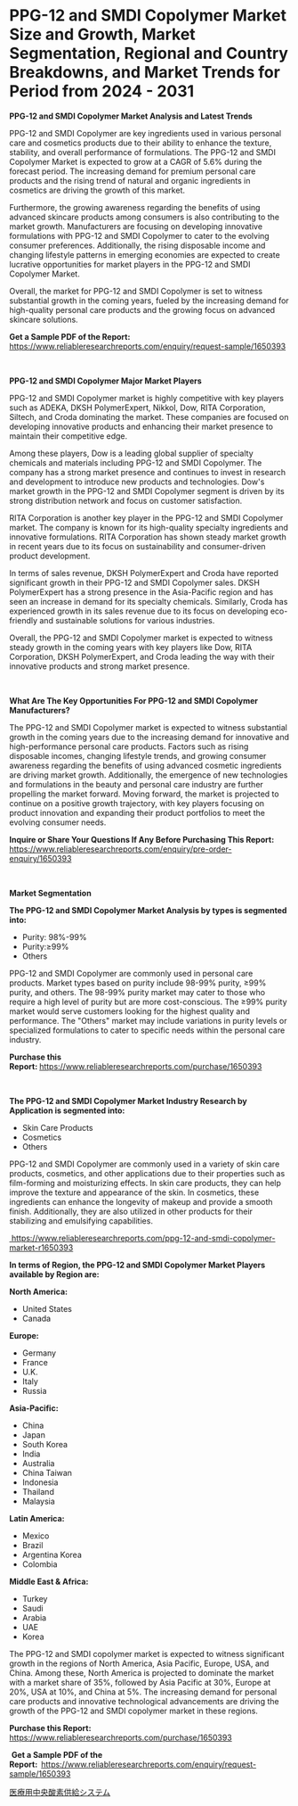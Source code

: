 <p><h1>PPG-12 and SMDI Copolymer Market Size and Growth, Market Segmentation, Regional and Country Breakdowns, and Market Trends for Period from 2024 -  2031</h1></p><p><strong>PPG-12 and SMDI Copolymer Market Analysis and Latest Trends</strong></p>
<p><p>PPG-12 and SMDI Copolymer are key ingredients used in various personal care and cosmetics products due to their ability to enhance the texture, stability, and overall performance of formulations. The PPG-12 and SMDI Copolymer Market is expected to grow at a CAGR of 5.6% during the forecast period. The increasing demand for premium personal care products and the rising trend of natural and organic ingredients in cosmetics are driving the growth of this market. </p><p>Furthermore, the growing awareness regarding the benefits of using advanced skincare products among consumers is also contributing to the market growth. Manufacturers are focusing on developing innovative formulations with PPG-12 and SMDI Copolymer to cater to the evolving consumer preferences. Additionally, the rising disposable income and changing lifestyle patterns in emerging economies are expected to create lucrative opportunities for market players in the PPG-12 and SMDI Copolymer Market.</p><p>Overall, the market for PPG-12 and SMDI Copolymer is set to witness substantial growth in the coming years, fueled by the increasing demand for high-quality personal care products and the growing focus on advanced skincare solutions.</p></p>
<p><strong>Get a Sample PDF of the Report:&nbsp;</strong> <a href="https://www.reliableresearchreports.com/enquiry/request-sample/1650393">https://www.reliableresearchreports.com/enquiry/request-sample/1650393</a></p>
<p>&nbsp;</p>
<p><strong>PPG-12 and SMDI Copolymer Major Market Players</strong></p>
<p><p>PPG-12 and SMDI Copolymer market is highly competitive with key players such as ADEKA, DKSH PolymerExpert, Nikkol, Dow, RITA Corporation, Siltech, and Croda dominating the market. These companies are focused on developing innovative products and enhancing their market presence to maintain their competitive edge.</p><p>Among these players, Dow is a leading global supplier of specialty chemicals and materials including PPG-12 and SMDI Copolymer. The company has a strong market presence and continues to invest in research and development to introduce new products and technologies. Dow's market growth in the PPG-12 and SMDI Copolymer segment is driven by its strong distribution network and focus on customer satisfaction.</p><p>RITA Corporation is another key player in the PPG-12 and SMDI Copolymer market. The company is known for its high-quality specialty ingredients and innovative formulations. RITA Corporation has shown steady market growth in recent years due to its focus on sustainability and consumer-driven product development.</p><p>In terms of sales revenue, DKSH PolymerExpert and Croda have reported significant growth in their PPG-12 and SMDI Copolymer sales. DKSH PolymerExpert has a strong presence in the Asia-Pacific region and has seen an increase in demand for its specialty chemicals. Similarly, Croda has experienced growth in its sales revenue due to its focus on developing eco-friendly and sustainable solutions for various industries.</p><p>Overall, the PPG-12 and SMDI Copolymer market is expected to witness steady growth in the coming years with key players like Dow, RITA Corporation, DKSH PolymerExpert, and Croda leading the way with their innovative products and strong market presence.</p></p>
<p>&nbsp;</p>
<p><strong>What Are The Key Opportunities For PPG-12 and SMDI Copolymer Manufacturers?</strong></p>
<p><p>The PPG-12 and SMDI Copolymer market is expected to witness substantial growth in the coming years due to the increasing demand for innovative and high-performance personal care products. Factors such as rising disposable incomes, changing lifestyle trends, and growing consumer awareness regarding the benefits of using advanced cosmetic ingredients are driving market growth. Additionally, the emergence of new technologies and formulations in the beauty and personal care industry are further propelling the market forward. Moving forward, the market is projected to continue on a positive growth trajectory, with key players focusing on product innovation and expanding their product portfolios to meet the evolving consumer needs.</p></p>
<p><strong>Inquire or Share Your Questions If Any Before Purchasing This Report:</strong> <a href="https://www.reliableresearchreports.com/enquiry/pre-order-enquiry/1650393">https://www.reliableresearchreports.com/enquiry/pre-order-enquiry/1650393</a></p>
<p>&nbsp;</p>
<p><strong>Market Segmentation</strong></p>
<p><strong>The PPG-12 and SMDI Copolymer Market Analysis by types is segmented into:</strong></p>
<p><ul><li>Purity: 98%-99%</li><li>Purity:≥99%</li><li>Others</li></ul></p>
<p><p>PPG-12 and SMDI Copolymer are commonly used in personal care products. Market types based on purity include 98-99% purity, ≥99% purity, and others. The 98-99% purity market may cater to those who require a high level of purity but are more cost-conscious. The ≥99% purity market would serve customers looking for the highest quality and performance. The "Others" market may include variations in purity levels or specialized formulations to cater to specific needs within the personal care industry.</p></p>
<p><strong>Purchase this Report:&nbsp;</strong><a href="https://www.reliableresearchreports.com/purchase/1650393">https://www.reliableresearchreports.com/purchase/1650393</a></p>
<p>&nbsp;</p>
<p><strong>The PPG-12 and SMDI Copolymer Market Industry Research by Application is segmented into:</strong></p>
<p><ul><li>Skin Care Products</li><li>Cosmetics</li><li>Others</li></ul></p>
<p><p>PPG-12 and SMDI Copolymer are commonly used in a variety of skin care products, cosmetics, and other applications due to their properties such as film-forming and moisturizing effects. In skin care products, they can help improve the texture and appearance of the skin. In cosmetics, these ingredients can enhance the longevity of makeup and provide a smooth finish. Additionally, they are also utilized in other products for their stabilizing and emulsifying capabilities.</p></p>
<p><a href="https://www.reliableresearchreports.com/ppg-12-and-smdi-copolymer-market-r1650393">&nbsp;https://www.reliableresearchreports.com/ppg-12-and-smdi-copolymer-market-r1650393</a></p>
<p><strong>In terms of Region, the PPG-12 and SMDI Copolymer Market Players available by Region are:</strong></p>
<p>
    <p> <strong> North America: </strong>
        <ul>
            <li>United States</li>
            <li>Canada</li>
        </ul>
        </p> 
    <p> <strong> Europe: </strong>
        <ul>
            <li>Germany</li>
            <li>France</li>
            <li>U.K.</li>
            <li>Italy</li>
            <li>Russia</li>
        </ul>
        </p> 
    <p> <strong> Asia-Pacific: </strong>
        <ul>
            <li>China</li>
            <li>Japan</li>
            <li>South Korea</li>
            <li>India</li>
            <li>Australia</li>
            <li>China Taiwan</li>
            <li>Indonesia</li>
            <li>Thailand</li>
            <li>Malaysia</li>
        </ul>
        </p> 
    <p> <strong> Latin America: </strong>
        <ul>
            <li>Mexico</li>
            <li>Brazil</li>
            <li>Argentina Korea</li>
            <li>Colombia</li>
        </ul>
        </p> 
    <p> <strong> Middle East & Africa: </strong>
        <ul>
            <li>Turkey</li>
            <li>Saudi</li>
            <li>Arabia</li>
            <li>UAE</li>
            <li>Korea</li>
        </ul>
    </p>
    </p>
<p><p>The PPG-12 and SMDI copolymer market is expected to witness significant growth in the regions of North America, Asia Pacific, Europe, USA, and China. Among these, North America is projected to dominate the market with a market share of 35%, followed by Asia Pacific at 30%, Europe at 20%, USA at 10%, and China at 5%. The increasing demand for personal care products and innovative technological advancements are driving the growth of the PPG-12 and SMDI copolymer market in these regions.</p></p>
<p><strong>Purchase this Report: </strong><a href="https://www.reliableresearchreports.com/purchase/1650393">https://www.reliableresearchreports.com/purchase/1650393</a></p>
<p>&nbsp;<strong>Get a Sample PDF of the Report:&nbsp;&nbsp;</strong><a href="https://www.reliableresearchreports.com/enquiry/request-sample/1650393">https://www.reliableresearchreports.com/enquiry/request-sample/1650393</a></p>
<p><strong></strong></p>
<p><p><a href="https://github.com/pepo3k/Market-Research-Report-List-2/blob/main/5729404125307.md">医療用中央酸素供給システム</a></p></p>
